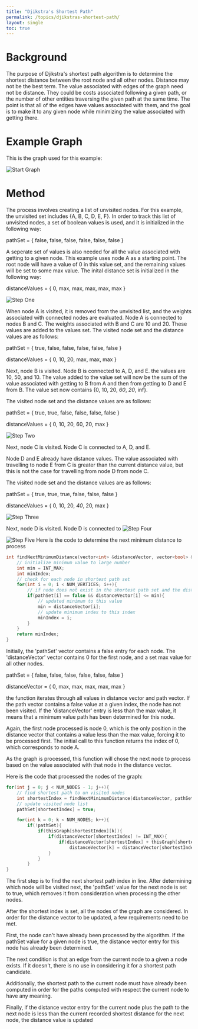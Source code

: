 ```yaml
---
title: "Djikstra's Shortest Path"
permalink: /topics/djikstras-shortest-path/
layout: single
toc: true
---
```

# Background

The purpose of Djikstra's shortest path algorithm is to determine the shortest distance between the root node and all other nodes. Distance may not be the best term. The value associated with edges of the graph need not be distance. They could be costs associated following a given path, or the number of other entities traversing the given path at the same time. The point is that all of the edges have values associated with them, and the goal is to make it to any given node while minimizing the value associated with getting there. 


# Example Graph

This is the graph used for this example:

![Start Graph](/structures-algorithms/assets/images/graph-a.jpg)

# Method

The process involves creating a list of unvisited nodes. For this example, the unvisited set includes {A, B, C, D, E, F}. In order to track this list of unvisited nodes, a set of boolean values is used, and it is initialized in the following way:

pathSet = { false, false, false, false, false, false }

A seperate set of values is also needed for all the value associated with getting to a given node. This example uses node A as a starting point. The root node will have a value of 0 in this value set, and the remaining values will be set to some max value. The inital distance set is initialized in the following way:

distanceValues = { 0, max, max, max, max, max }

![Step One](/structures-algorithms/assets/images/graph-b.jpg)

When node A is visited, it is removed from the unvisited list, and the weights associated with connected nodes are evaluated. Node A is connected to nodes B and C. The weights associated with B and C are 10 and 20. These values are added to the values set. The visited node set and the distance values are as follows:

pathSet = { true, false, false, false, false, false }

distanceValues = { 0, 10, 20, max, max, max }

Next, node B is visited. Node B is connected to A, D, and E. the values are 10, 50, and 10. The value added to the value set will now be the sum of the value associated with getting to B from A and then from getting to D and E from B. The value set now contains {0, 10, 20, *60*, *20*, inf}. 

The visited node set and the distance values are as follows:

pathSet = { true, true, false, false, false, false }

distanceValues = { 0, 10, 20, 60, 20, max }

![Step Two](/structures-algorithms/assets/images/graph-c.jpg)

Next, node C is visited. Node C is connected to A, D, and E. 

Node D and E already have distance values. The value associated with travelling to node E from C is greater than the current distance value, but this is not the case for travelling from node D from node C.

The visited node set and the distance values are as follows:

pathSet = { true, true, true, false, false, false }

distanceValues = { 0, 10, 20, *40*, 20, max }

![Step Three](/structures-algorithms/assets/images/graph-d.jpg)

Next, node D is visited. Node D is connected to 
![Step Four](/structures-algorithms/assets/images/graph-e.jpg)

![Step Five](/structures-algorithms/assets/images/graph-f.jpg)
Here is the code to determine the next minimum distance to process

```c++
int findNextMinimumDistance(vector<int> &distanceVector, vector<bool> &pathSet){
    // initialize minimum value to large number
    int min = INT_MAX;
    int minIndex;
    // check for each node in shortest path set
    for(int i = 0; i < NUM_VERTICES; i++){
        // if node does not exist in the shortest path set and the distance value for this node is less than the current minimum value
        if(pathSet[i] == false && distanceVector[i] <= min){
            // updated minimum to this value
            min = distanceVector[i];
            // update minimum index to this index
            minIndex = i;
        }
    }
    return minIndex;
}
```
Initially, the 'pathSet' vector contains a false entry for each node. The 'distanceVector' vector contains 0 for the first node, and a set max value for all other nodes.

pathSet = { false, false, false, false, false, false }

distanceVector = { 0, max, max, max, max, max }

the function iterates through all values in distance vector and path vector. If the path vector contains a false value at a given index, the node has not been visited. If the 'distanceVector' entry is less than the max value, it means that a minimum value path has been determined for this node.

Again, the first node processed is node 0, which is the only position in the distance vector that contains a value less than the max value, forcing it to be processed first. The initial call to this function returns the index of 0, which corresponds to node A.

As the graph is processed, this function will chose the next node to process based on the value associated with that node in the distance vector.

Here is the code that processed the nodes of the graph:
```c++
for(int j = 0; j < NUM_NODES - 1; j++){
    // find shortest path to un visited nodes
    int shortestIndex = findNextMinimumDistance(distanceVector, pathSet);
    // update visited node list
    pathSet[shortestIndex] = true;

    for(int k = 0; k < NUM_NODES; k++){
        if(!pathSet){
            if(thisGraph[shortestIndex][k]){
                if(distanceVector[shortestIndex] != INT_MAX){
                    if(distanceVector[shortestIndex] + thisGraph[shortestIndex][k] < distanceVector[k])
                        distanceVector[k] = distanceVector[shortestIndex] + thisGraph[shortestIndex][k];
                }
            }
        }
}
```


The first step is to find the next shortest path index in line. After determining which node will be visited next, the 'pathSet' value for the next node is set to true, which removes it from consideration when processing the other nodes.

After the shortest index is set, all the nodes of the graph are considered. In order for the distance vector to be updated, a few requirements need to be met.

First, the node can't have already been processed by the algorithm. If the pathSet value for a given node is true, the distance vector entry for this node has already been determined.

The next condition is that an edge from the current node to a given a node exists. If it doesn't, there is no use in considering it for a shortest path candidate.

Additionally, the shortest path to the current node must have already been computed in order for the paths computed with respect the current node to have any meaning. 

Finally, if the distance vector entry for the current node plus the path to the next node is less than the current recorded shortest distance for the next node, the distance value is updated

